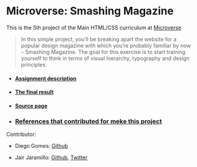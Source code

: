 # Microverse: Smashing Magazine

This is the 5th project of the Main HTML/CSS curriculum at [Microverse](https://www.microverse.org)

>In this simple project, you’ll be breaking apart the website for a popular design magazine with which you’re probably familiar by now – Smashing Magazine. The goal for this exercise is to start training yourself to think in terms of visual hierarchy, typography and design principles.

* #### [Assignment description](https://www.theodinproject.com/courses/html5-and-css3/lessons/design-teardown)
* #### [The final result](https://jairjaramillo.github.io/Microverse-Smashing-Magazine)
* #### [Source page](http://smashingmagazine.com)

* ### [References that contributed for meke this project](https://medium.com/code-prestige/animações-com-css-é-mais-fácil-do-que-você-imagina-4577767c2185)
Contributor:

* Diego Gomes: [Github](https://github.com/digomes87)

* Jair Jaramillo: [Github](https://github.com/jairjaramillo), [Twitter](https://twitter.com/jairjy)


<!--
Code review by:

* Pending: [Github](https://github.com/reviewer) -->

